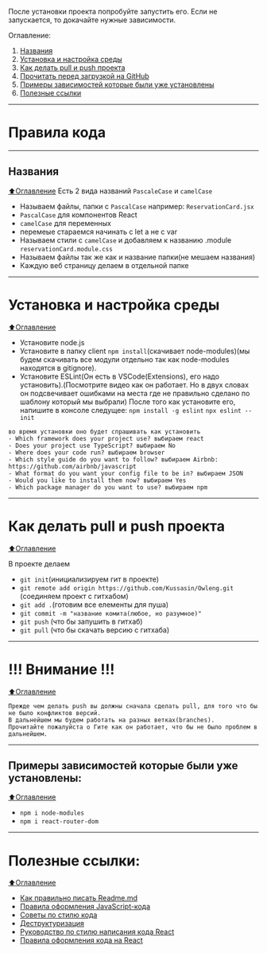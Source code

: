 После установки проекта попробуйте запустить его.
Если не запускается, то докачайте нужные зависимости.

Оглавление:
1. [Названия](#Названия)
2. [Установка и настройка среды](#Установка-и-настройка-среды)
3. [Как делать pull и push проекта](#Как-делать-pull-и-push-проекта)
4. [Прочитать перед загрузкой на GitHub](#Внимание)
5. [Примеры зависимостей которые были уже установлены](#Примеры-зависимостей-которые-были-уже-установлены)
6. [Полезные ссылки](#Полезные-ссылки)
____
# Правила кода
____
## Названия
[:arrow_up:Оглавление](#Оглавление)
Есть 2 вида названий `PascaleCase` и `camelCase`
- Называем файлы, папки с `PascalCase` например: `ReservationCard.jsx`
- `PascalCase` для компонентов React
- `camelCase` для переменных
- перемеые стараемся начинать с let а не с var
- Называем стили с `camelCase` и добавляем к названию .module `reservationCard.module.css`
- Называем файлы так же как и название папки(не мешаем названия)
- Каждую веб страницу делаем в отдельной папке
____
# Установка и настройка среды
[:arrow_up:Оглавление](#Оглавление)
- Установите node.js
- Установите в папку client `npm install`(скачивает node-modules)(мы будем скачивать все модули отдельно так как node-modules находятся в gitignore).
- Установите ESLint(Он есть в VSCode(Extensions), его надо установить).(Посмотрите видео как он работает. Но в двух словах он подсвечивает ошибками на места где не правильно сделано по шаблону который мы выбрали)
После того как установите его, напишите в консоле следущее:
`npm install -g eslint`
`npx eslint --init`
```
во время установки оно будет спрашивать как установить
- Which framework does your project use? выбираем react
- Does your project use TypeScript? выбираем No
- Where does your code run? выбираем browser
- Which style guide do you want to follow? выбираем Airbnb: https://github.com/airbnb/javascript
- What format do you want your config file to be in? выбираем JSON
- Would you like to install them now? выбираем Yes
- Which package manager do you want to use? выбираем npm
```
____
# Как делать pull и push проекта
[:arrow_up:Оглавление](#Оглавление)

В проекте делаем 
- `git init`(инициализируем гит в проекте)
- `git remote add origin https://github.com/Kussasin/Owleng.git` (соединяем проект с гитхабом)
- `git add .`(готовим все елементы для пуша)
- `git commit -m "название комита(любое, но разумное)"`
- `git push` (что бы запушить в гитхаб)
- `git pull` (что бы скачать версию с гитхаба)
____
# !!! Внимание !!!
[:arrow_up:Оглавление](#Оглавление)
```
Прежде чем делать push вы должны сначала сделать pull, для того что бы не было конфликтов версий.
В дальнейшем мы будем работать на разных ветках(branches).
Прочитайте пожалуйста о Гите как он работает, что бы не было проблем в дальнейшем.
```
____
## Примеры зависимостей которые были уже установлены:
[:arrow_up:Оглавление](#Оглавление)

- `npm i node-modules`
- `npm i react-router-dom`
____
# Полезные ссылки:
[:arrow_up:Оглавление](#Оглавление)
- [Как правильно писать Readme.md](https://github.com/GnuriaN/format-README/blob/master/README.md)
- [Правила оформления JavaScript-кода](https://netology-university.bitbucket.io/codestyle/javascript/)
- [Советы по стилю кода](https://learn.javascript.ru/coding-style)
- [Деструктуризация](https://learn.javascript.ru/destructuring)
- [Руководство по стилю написания кода React](https://webformyself.com/rukovodstvo-po-stilyu-napisaniya-koda-react/)
- [Правила оформления кода на React](https://netology-university.bitbucket.io/codestyle/react/)

